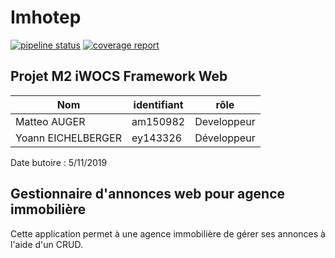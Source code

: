 # Imhotep
[![pipeline status](https://www-apps.univ-lehavre.fr/forge/imhotep/imhotep/badges/master/pipeline.svg)](https://www-apps.univ-lehavre.fr/forge/imhotep/imhotep/commits/master) [![coverage report](https://www-apps.univ-lehavre.fr/forge/imhotep/imhotep/badges/master/coverage.svg)](https://www-apps.univ-lehavre.fr/forge/imhotep/imhotep/commits/master)

## Projet M2 iWOCS Framework Web

Nom                | identifiant | rôle        |
-------------------|-------------|-------------|
Matteo AUGER       | am150982    | Developpeur |
Yoann EICHELBERGER | ey143326    | Développeur |

Date butoire : 5/11/2019

## Gestionnaire d'annonces web pour agence immobilière 

Cette application permet à une agence immobilière de gérer ses annonces à l'aide d'un CRUD.

